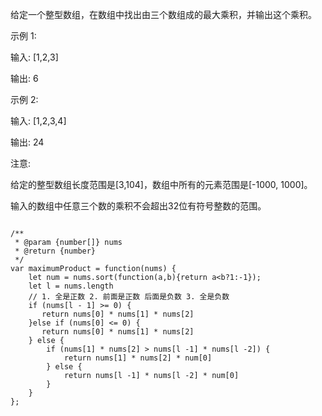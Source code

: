 给定一个整型数组，在数组中找出由三个数组成的最大乘积，并输出这个乘积。

示例 1:

输入: [1,2,3]

输出: 6

示例 2:

输入: [1,2,3,4]

输出: 24

注意:

给定的整型数组长度范围是[3,104]，数组中所有的元素范围是[-1000, 1000]。

输入的数组中任意三个数的乘积不会超出32位有符号整数的范围。


```

/**
 * @param {number[]} nums
 * @return {number}
 */
var maximumProduct = function(nums) {
    let num = nums.sort(function(a,b){return a<b?1:-1});
    let l = nums.length
    // 1. 全是正数 2. 前面是正数 后面是负数 3. 全是负数
	if (nums[l - 1] >= 0) {
       return nums[0] * nums[1] * nums[2]
    }else if (nums[0] <= 0) {
       return nums[0] * nums[1] * nums[2]
    } else {
        if (nums[1] * nums[2] > nums[l -1] * nums[l -2]) {
            return nums[1] * nums[2] * num[0]
        } else {
            return nums[l -1] * nums[l -2] * num[0]
        }
    } 
};
```
